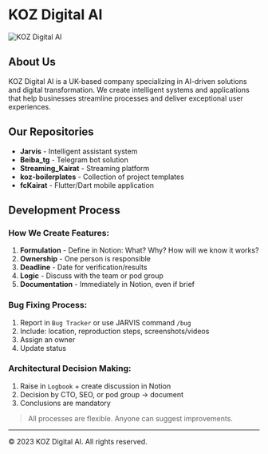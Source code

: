 # KOZ Digital AI

![KOZ Digital AI](https://via.placeholder.com/150?text=KOZ)

## About Us

KOZ Digital AI is a UK-based company specializing in AI-driven solutions and digital transformation. We create intelligent systems and applications that help businesses streamline processes and deliver exceptional user experiences.

## Our Repositories

- **Jarvis** - Intelligent assistant system
- **Beiba_tg** - Telegram bot solution
- **Streaming_Kairat** - Streaming platform
- **koz-boilerplates** - Collection of project templates
- **fcKairat** - Flutter/Dart mobile application

## Development Process

### How We Create Features:

1. **Formulation** - Define in Notion: What? Why? How will we know it works?
2. **Ownership** - One person is responsible
3. **Deadline** - Date for verification/results
4. **Logic** - Discuss with the team or pod group
5. **Documentation** - Immediately in Notion, even if brief

### Bug Fixing Process:

1. Report in `Bug Tracker` or use JARVIS command `/bug`
2. Include: location, reproduction steps, screenshots/videos
3. Assign an owner
4. Update status

### Architectural Decision Making:

1. Raise in `Logbook` + create discussion in Notion
2. Decision by CTO, SEO, or pod group → document
3. Conclusions are mandatory

> All processes are flexible. Anyone can suggest improvements.

---

© 2023 KOZ Digital AI. All rights reserved.
